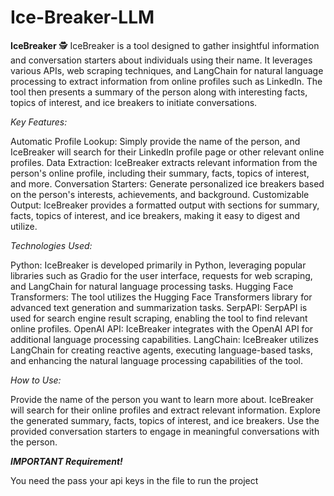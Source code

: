 # Ice-Breaker-LLM

**IceBreaker** 🕵️
IceBreaker is a tool designed to gather insightful information and conversation starters about individuals using their name. It leverages various APIs, web scraping techniques, and LangChain for natural language processing to extract information from online profiles such as LinkedIn. The tool then presents a summary of the person along with interesting facts, topics of interest, and ice breakers to initiate conversations.

_Key Features:_

Automatic Profile Lookup: Simply provide the name of the person, and IceBreaker will search for their LinkedIn profile page or other relevant online profiles.
Data Extraction: IceBreaker extracts relevant information from the person's online profile, including their summary, facts, topics of interest, and more.
Conversation Starters: Generate personalized ice breakers based on the person's interests, achievements, and background.
Customizable Output: IceBreaker provides a formatted output with sections for summary, facts, topics of interest, and ice breakers, making it easy to digest and utilize.

_Technologies Used:_

Python: IceBreaker is developed primarily in Python, leveraging popular libraries such as Gradio for the user interface, requests for web scraping, and LangChain for natural language processing tasks.
Hugging Face Transformers: The tool utilizes the Hugging Face Transformers library for advanced text generation and summarization tasks.
SerpAPI: SerpAPI is used for search engine result scraping, enabling the tool to find relevant online profiles.
OpenAI API: IceBreaker integrates with the OpenAI API for additional language processing capabilities.
LangChain: IceBreaker utilizes LangChain for creating reactive agents, executing language-based tasks, and enhancing the natural language processing capabilities of the tool.

_How to Use:_

Provide the name of the person you want to learn more about.
IceBreaker will search for their online profiles and extract relevant information.
Explore the generated summary, facts, topics of interest, and ice breakers.
Use the provided conversation starters to engage in meaningful conversations with the person.

**_IMPORTANT Requirement!_**

You need the pass your api keys in the file to run the project
